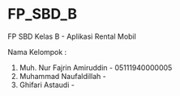 # FP_SBD_B
FP SBD Kelas B - Aplikasi Rental Mobil
 
Nama Kelompok :
  1. Muh. Nur Fajrin Amiruddin - 05111940000005
  2. Muhammad Naufaldillah - 
  3. Ghifari Astaudi - 
